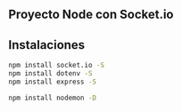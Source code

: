## Proyecto Node con Socket.io

## Instalaciones
```sh
npm install socket.io -S
npm install dotenv -S
npm install express -S

npm install nodemon -D
```